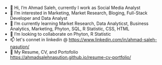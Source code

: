 - 👋 Hi, I’m Ahmad Saleh, currently I work as Social Media Analyst
- 👀 I’m interested in Marketing, Market Research, Bloging, Full-Stack Developer and Data Analyst
- 🌱 I’m currently learning Market Research, Data Analyticst, Business Analytics, Marketing, Phyton, SQL, R Statistic, CSS, HTML
- 💞️ I’m looking to collaborate on Phyton, R Statistic
- 📫 let's connet in linkedin @ https://www.linkedin.com/in/ahmad-saleh-nasution/
- 👀 My Resume, CV, and Portofolio https://ahmadsalehnasution.github.io/resume-cv-portfolio/

<!---
ahmadsalehnasution/ahmadsalehnasution is a ✨ special ✨ repository because its `README.md` (this file) appears on your GitHub profile.
You can click the Preview link to take a look at your changes.
--->
